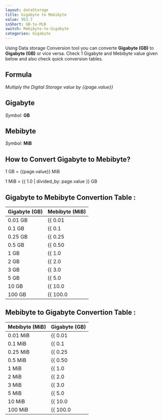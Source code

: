 ```yaml
---
layout: dataStorage
title: Gigabyte to Mebibyte
value: 953.7
inShort: GB-to-MiB
switch: Mebibyte-to-Gigabyte
categories: Gigabyte
---
```


Using Data storage Conversion tool you can converte **Gigabyte (GB)** to **Gigabyte (GB)** or vice versa. Check 1 Gigabyte and Mebibyte value given below and also check quick conversion tables.

## Formula
*Multiply the Digital Storage value by {{page.value}}*

## Gigabyte
*Symbol:* **GB**

## Mebibyte
*Symbol:* **MiB**

## How to Convert Gigabyte to Mebibyte?

1 GB = {{page.value}} MiB

1 MiB = {{ 1.0 | divided_by: page.value }} GB


## Gigabyte to Mebibyte Convertion Table :

| Gigabyte (GB) | Mebibyte (MiB) |
| ---- | ---- |
| 0.01 GB | {{ 0.01 | times: page.value | round: 12 }} MiB |
| 0.1 GB | {{ 0.1 | times: page.value | round: 12 }} MiB |
| 0.25 GB | {{ 0.25 | times: page.value | round: 12 }} MiB |
| 0.5 GB | {{ 0.50 | times: page.value | round: 12 }} MiB |
| 1 GB | {{ 1.0 | times: page.value | round: 12 }} MiB |
| 2 GB | {{ 2.0 | times: page.value | round: 12 }} MiB |
| 3 GB | {{ 3.0 | times: page.value | round: 12 }} MiB |
| 5 GB | {{ 5.0 | times: page.value | round: 12 }} MiB |
| 10 GB | {{ 10.0 | times: page.value | round: 12 }} MiB |
| 100 GB | {{ 100.0 | times: page.value | round: 12 }} MiB |

## Mebibyte to Gigabyte Convertion Table :

| Mebibyte (MiB) | Gigabyte (GB) |
| ---- | ---- |
| 0.01 MiB | {{ 0.01 | divided_by: page.value | round: 12 }} GB |
| 0.1 MiB | {{ 0.1 | divided_by: page.value | round: 12 }} GB |
| 0.25 MiB | {{ 0.25 | divided_by: page.value | round: 12 }} GB |
| 0.5 MiB | {{ 0.50 | divided_by: page.value | round: 12 }} GB |
| 1 MiB | {{ 1.0 | divided_by: page.value | round: 12 }} GB |
| 2 MiB | {{ 2.0 | divided_by: page.value | round: 12 }} GB |
| 3 MiB | {{ 3.0 | divided_by: page.value | round: 12 }} GB |
| 5 MiB | {{ 5.0 | divided_by: page.value | round: 12 }} GB |
| 10 MiB | {{ 10.0 | divided_by: page.value | round: 12 }} GB |
| 100 MiB | {{ 100.0 | divided_by: page.value | round: 12 }} GB |


<script>
document.getElementById('selectInput')[12].selected = true
document.getElementById('selectOutput')[9].selected = true
</script>
